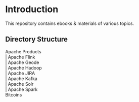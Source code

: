 # Introduction
This repository contains ebooks & materials of various topics.

## Directory Structure

Apache Products  
|	Apache Flink  
|	Apache Geode  
|	Apache Hadoop  
|	Apache JIRA  
|	Apache Kafka  
|	Apache Solr  
|	Apache Spark  
Bitcoins
